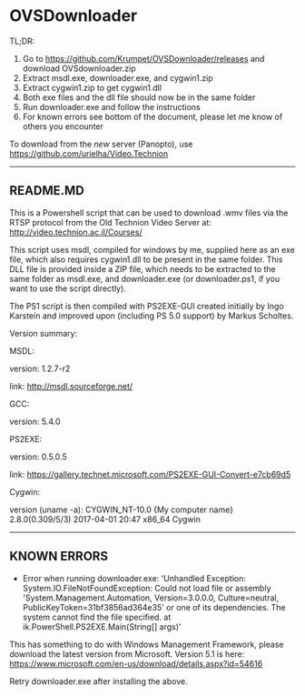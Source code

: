 ﻿# OVSDownloader
 
 TL;DR:
 1) Go to https://github.com/Krumpet/OVSDownloader/releases and download OVSdownloader.zip
 2) Extract msdl.exe, downloader.exe, and cygwin1.zip
 3) Extract cygwin1.zip to get cygwin1.dll
 4) Both exe files and the dll file should now be in the same folder
 5) Run downloader.exe and follow the instructions
 6) For known errors see bottom of the document, please let me know of others you encounter

To download from the *new* server (Panopto), use https://github.com/urielha/Video.Technion

---------
README.MD
---------

This is a Powershell script that can be used to download .wmv files via the RTSP protocol from the Old Technion Video Server at:
http://video.technion.ac.il/Courses/

This script uses msdl, compiled for windows by me, supplied here as an exe file, which also requires cygwin1.dll to be present in the same folder. This DLL file is provided inside a ZIP file, which needs to be extracted to the same folder as msdl.exe, and downloader.exe (or downloader.ps1, if you want to use the script directly).

The PS1 script is then compiled with PS2EXE-GUI created initially by Ingo Karstein and improved upon (including PS 5.0 support) by Markus Scholtes.

Version summary:

MSDL:

version: 1.2.7-r2

link: http://msdl.sourceforge.net/

GCC:

version: 5.4.0

PS2EXE:

version:   0.5.0.5

link: https://gallery.technet.microsoft.com/PS2EXE-GUI-Convert-e7cb69d5

Cygwin:

version (uname -a): CYGWIN_NT-10.0 {My computer name} 2.8.0(0.309/5/3) 2017-04-01 20:47 x86_64 Cygwin

---------
KNOWN ERRORS
---------
* Error when running downloader.exe:
'Unhandled Exception: System.IO.FileNotFoundException: Could not load file or assembly 'System.Management.Automation, Version=3.0.0.0, Culture=neutral, PublicKeyToken=31bf3856ad364e35' or one of its dependencies. The system cannot find the file specified.
at ik.PowerShell.PS2EXE.Main(String[] args)'

This has something to do with Windows Management Framework, please download the latest version from Microsoft. Version 5.1 is here: https://www.microsoft.com/en-us/download/details.aspx?id=54616

Retry downloader.exe after installing the above.
